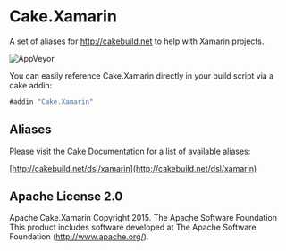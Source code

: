 # Cake.Xamarin
A set of aliases for http://cakebuild.net to help with Xamarin projects.

![AppVeyor](https://ci.appveyor.com/api/projects/status/github/redth/Cake.Xamarin)

You can easily reference Cake.Xamarin directly in your build script via a cake addin:

```csharp
#addin "Cake.Xamarin"
```

## Aliases

Please visit the Cake Documentation for a list of available aliases:

[http://cakebuild.net/dsl/xamarin](http://cakebuild.net/dsl/xamarin)

## Apache License 2.0
Apache Cake.Xamarin Copyright 2015. The Apache Software Foundation This product includes software developed at The Apache Software Foundation (http://www.apache.org/).
